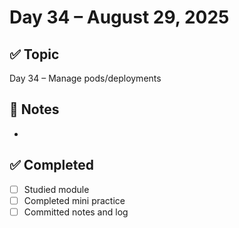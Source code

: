 # Day 34 – August 29, 2025

## ✅ Topic
Day 34 – Manage pods/deployments

## 📝 Notes
- 

## ✅ Completed
- [ ] Studied module
- [ ] Completed mini practice
- [ ] Committed notes and log
